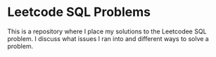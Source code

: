 # Leetcode SQL Problems
This is a repository where I place my solutions to the Leetcodee SQL problem. I discuss what issues I ran into and different ways to solve a problem. 
